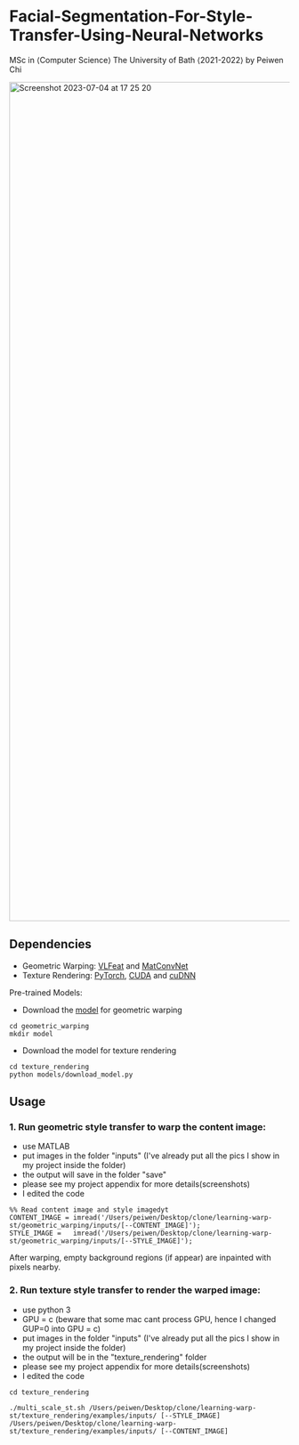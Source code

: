 # Facial-Segmentation-For-Style-Transfer-Using-Neural-Networks
MSc in ⟨Computer Science⟩ The University of Bath ⟨2021-2022⟩
by Peiwen Chi

<img width="1508" alt="Screenshot 2023-07-04 at 17 25 20" src="https://github.com/Peiwen0712/Facial-Segmentation-For-Style-Transfer-Using-Neural-Networks/assets/90221867/8b82bf50-97ed-4231-8832-39854fd7f6cd">



## Dependencies

* Geometric Warping: [VLFeat](http://www.vlfeat.org/) and [MatConvNet](http://www.vlfeat.org/matconvnet/)
* Texture Rendering: [PyTorch](http://pytorch.org/), [CUDA](https://developer.nvidia.com/cuda-downloads) and [cuDNN](https://developer.nvidia.com/cudnn)

Pre-trained Models:
* Download the [model](https://drive.google.com/uc?id=1PJJQ0KG2JYfJZDkU4ZOePndKJw63d7Yr&export=download) for geometric warping
 ```
 cd geometric_warping
 mkdir model
 ```
* Download the model for texture rendering
 ```
 cd texture_rendering
 python models/download_model.py
 ```

## Usage

### 1. Run geometric style transfer to warp the content image:
- use MATLAB
- put images in the folder "inputs" (I've already put all the pics I show in my project inside the folder)
- the output will save in the folder "save"
- please see my project appendix for more details(screenshots)
- I edited the code

```
%% Read content image and style imagedyt
CONTENT_IMAGE = imread('/Users/peiwen/Desktop/clone/learning-warp-st/geometric_warping/inputs/[--CONTENT_IMAGE]');
STYLE_IMAGE =   imread('/Users/peiwen/Desktop/clone/learning-warp-st/geometric_warping/inputs/[--STYLE_IMAGE]');
```

After warping, empty background regions (if appear) are inpainted with pixels nearby.

### 2. Run texture style transfer to render the warped image:
- use python 3
- GPU = c (beware that some mac cant process GPU, hence I changed GUP=0 into GPU = c)
- put images in the folder "inputs" (I've already put all the pics I show in my project inside the folder)
- the output will be in the "texture_rendering" folder
- please see my project appendix for more details(screenshots)
- I edited the code

```
cd texture_rendering

./multi_scale_st.sh /Users/peiwen/Desktop/clone/learning-warp-st/texture_rendering/examples/inputs/ [--STYLE_IMAGE] /Users/peiwen/Desktop/clone/learning-warp-st/texture_rendering/examples/inputs/ [--CONTENT_IMAGE]
```
